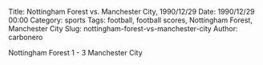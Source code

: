 Title: Nottingham Forest vs. Manchester City, 1990/12/29
Date: 1990/12/29 00:00
Category: sports
Tags: football, football scores, Nottingham Forest, Manchester City
Slug: nottingham-forest-vs-manchester-city
Author: carbonero


Nottingham Forest 1 - 3 Manchester City
